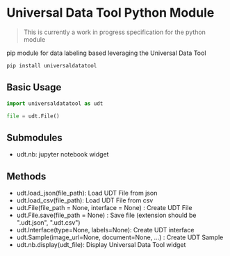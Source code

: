 # Universal Data Tool Python Module

> This is currently a work in progress specification for the python module

pip module for data labeling based leveraging the Universal Data Tool

```bash
pip install universaldatatool
```

## Basic Usage

```python
import universaldatatool as udt

file = udt.File()

```

## Submodules

* udt.nb: jupyter notebook widget

## Methods

* udt.load_json(file_path): Load UDT File from json
* udt.load_csv(file_path): Load UDT File from csv
* udt.File(file_path = None, interface = None) : Create UDT File
* udt.File.save(file_path = None) : Save file (extension should be ".udt.json", ".udt.csv")
* udt.Interface(type=None, labels=None): Create UDT interface
* udt.Sample(image_url=None, document=None, ...) : Create UDT Sample
* udt.nb.display(udt_file): Display Universal Data Tool widget
